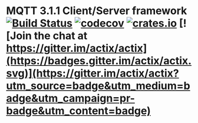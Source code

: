 # MQTT 3.1.1 Client/Server framework [![Build Status](https://travis-ci.org/actix/actix-mqtt.svg?branch=master)](https://travis-ci.org/actix/actix-mqtt) [![codecov](https://codecov.io/gh/actix/actix-mqtt/branch/master/graph/badge.svg)](https://codecov.io/gh/actix/actix-mqtt) [![crates.io](https://meritbadge.herokuapp.com/actix-mqtt)](https://crates.io/crates/actix-mqtt) [![Join the chat at https://gitter.im/actix/actix](https://badges.gitter.im/actix/actix.svg)](https://gitter.im/actix/actix?utm_source=badge&utm_medium=badge&utm_campaign=pr-badge&utm_content=badge)
